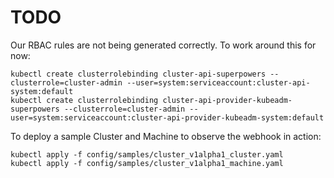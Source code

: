 # TODO

Our RBAC rules are not being generated correctly. To work around this for now:

```
kubectl create clusterrolebinding cluster-api-superpowers --clusterrole=cluster-admin --user=system:serviceaccount:cluster-api-system:default
kubectl create clusterrolebinding cluster-api-provider-kubeadm-superpowers --clusterrole=cluster-admin --user=system:serviceaccount:cluster-api-provider-kubeadm-system:default

```

To deploy a sample Cluster and Machine to observe the webhook in action:

```
kubectl apply -f config/samples/cluster_v1alpha1_cluster.yaml 
kubectl apply -f config/samples/cluster_v1alpha1_machine.yaml 
```
